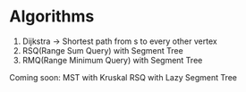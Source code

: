 # Algorithms

1. Dijkstra -> Shortest path from s to every other vertex
2. RSQ(Range Sum Query) with Segment Tree
3. RMQ(Range Minimum Query) with Segment Tree

Coming soon:
MST with Kruskal
RSQ with Lazy Segment Tree
